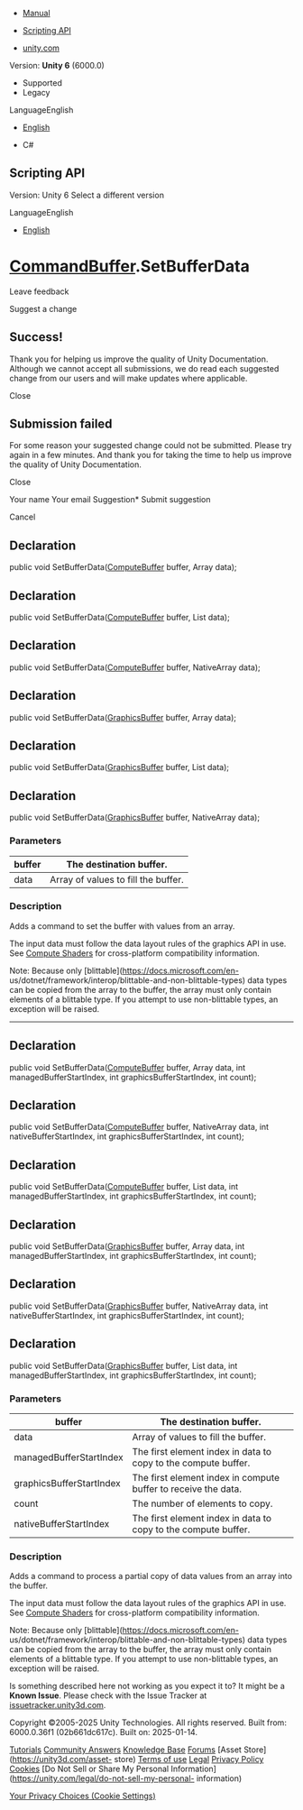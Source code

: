 [ ]()

  * [Manual](../Manual/index.html)
  * [Scripting API](../ScriptReference/index.html)

  * [unity.com](https://unity.com/)

Version: **Unity 6** (6000.0)

  * Supported
  * Legacy

LanguageEnglish

  * [English]()

  * C#

[ ](https://docs.unity3d.com)

## Scripting API

Version: Unity 6 Select a different version

LanguageEnglish

  * [English]()

#  [CommandBuffer](Rendering.CommandBuffer.html).SetBufferData

Leave feedback

Suggest a change

## Success!

Thank you for helping us improve the quality of Unity Documentation. Although
we cannot accept all submissions, we do read each suggested change from our
users and will make updates where applicable.

Close

## Submission failed

For some reason your suggested change could not be submitted. Please <a>try
again</a> in a few minutes. And thank you for taking the time to help us
improve the quality of Unity Documentation.

Close

Your name Your email Suggestion* Submit suggestion

Cancel

[ ]()

## Declaration

public void SetBufferData([ComputeBuffer](ComputeBuffer.html) buffer, Array
data);

## Declaration

public void SetBufferData([ComputeBuffer](ComputeBuffer.html) buffer, List<T>
data);

## Declaration

public void SetBufferData([ComputeBuffer](ComputeBuffer.html) buffer,
NativeArray<T> data);

## Declaration

public void SetBufferData([GraphicsBuffer](GraphicsBuffer.html) buffer, Array
data);

## Declaration

public void SetBufferData([GraphicsBuffer](GraphicsBuffer.html) buffer,
List<T> data);

## Declaration

public void SetBufferData([GraphicsBuffer](GraphicsBuffer.html) buffer,
NativeArray<T> data);

### Parameters

buffer | The destination buffer.  
---|---  
data | Array of values to fill the buffer.  
  
### Description

Adds a command to set the buffer with values from an array.

The input data must follow the data layout rules of the graphics API in use.
See [Compute Shaders](../Manual/class-ComputeShader.html) for cross-platform
compatibility information.  
  
Note: Because only [blittable](https://docs.microsoft.com/en-
us/dotnet/framework/interop/blittable-and-non-blittable-types) data types can
be copied from the array to the buffer, the array must only contain elements
of a blittable type. If you attempt to use non-blittable types, an exception
will be raised.

* * *

## Declaration

public void SetBufferData([ComputeBuffer](ComputeBuffer.html) buffer, Array
data, int managedBufferStartIndex, int graphicsBufferStartIndex, int count);

## Declaration

public void SetBufferData([ComputeBuffer](ComputeBuffer.html) buffer,
NativeArray<T> data, int nativeBufferStartIndex, int graphicsBufferStartIndex,
int count);

## Declaration

public void SetBufferData([ComputeBuffer](ComputeBuffer.html) buffer, List<T>
data, int managedBufferStartIndex, int graphicsBufferStartIndex, int count);

## Declaration

public void SetBufferData([GraphicsBuffer](GraphicsBuffer.html) buffer, Array
data, int managedBufferStartIndex, int graphicsBufferStartIndex, int count);

## Declaration

public void SetBufferData([GraphicsBuffer](GraphicsBuffer.html) buffer,
NativeArray<T> data, int nativeBufferStartIndex, int graphicsBufferStartIndex,
int count);

## Declaration

public void SetBufferData([GraphicsBuffer](GraphicsBuffer.html) buffer,
List<T> data, int managedBufferStartIndex, int graphicsBufferStartIndex, int
count);

### Parameters

buffer | The destination buffer.  
---|---  
data | Array of values to fill the buffer.  
managedBufferStartIndex | The first element index in data to copy to the compute buffer.  
graphicsBufferStartIndex | The first element index in compute buffer to receive the data.  
count | The number of elements to copy.  
nativeBufferStartIndex | The first element index in data to copy to the compute buffer.  
  
### Description

Adds a command to process a partial copy of data values from an array into the
buffer.

The input data must follow the data layout rules of the graphics API in use.
See [Compute Shaders](../Manual/class-ComputeShader.html) for cross-platform
compatibility information.  
  
Note: Because only [blittable](https://docs.microsoft.com/en-
us/dotnet/framework/interop/blittable-and-non-blittable-types) data types can
be copied from the array to the buffer, the array must only contain elements
of a blittable type. If you attempt to use non-blittable types, an exception
will be raised.

Is something described here not working as you expect it to? It might be a
**Known Issue**. Please check with the Issue Tracker at
[issuetracker.unity3d.com](https://issuetracker.unity3d.com).

Copyright ©2005-2025 Unity Technologies. All rights reserved. Built from:
6000.0.36f1 (02b661dc617c). Built on: 2025-01-14.

[Tutorials](https://unity3d.com/learn) [Community
Answers](https://answers.unity3d.com) [Knowledge
Base](https://support.unity3d.com/hc/en-us)
[Forums](https://forum.unity3d.com) [Asset Store](https://unity3d.com/asset-
store) [Terms of use](https://docs.unity3d.com/Manual/TermsOfUse.html)
[Legal](https://unity.com/legal) [Privacy
Policy](https://unity.com/legal/privacy-policy)
[Cookies](https://unity.com/legal/cookie-policy) [Do Not Sell or Share My
Personal Information](https://unity.com/legal/do-not-sell-my-personal-
information)

[Your Privacy Choices (Cookie Settings)](javascript:void\(0\);)

